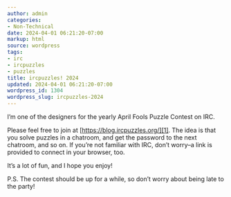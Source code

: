 ```yaml
---
author: admin
categories:
- Non-Technical
date: 2024-04-01 06:21:20-07:00
markup: html
source: wordpress
tags:
- irc
- ircpuzzles
- puzzles
title: ircpuzzles! 2024
updated: 2024-04-01 06:21:20-07:00
wordpress_id: 1304
wordpress_slug: ircpuzzles-2024
---
```

I’m one of the designers for the yearly April Fools Puzzle Contest on IRC.

Please feel free to join at [https://blog.ircpuzzles.org/][1]. The idea is that you solve puzzles in a chatroom, and get the password to the next chatroom, and so on. If you’re not familiar with IRC, don’t worry–a link is provided to connect in your browser, too.

It’s a lot of fun, and I hope you enjoy!

P.S. The contest should be up for a while, so don’t worry about being late to the party!

[1]: https://blog.ircpuzzles.org/
